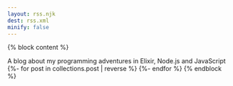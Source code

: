 ```yaml
---
layout: rss.njk
dest: rss.xml
minify: false
---
```

{% block content %}<?xml version="1.0" encoding="UTF-8" ?>
<rss version="2.0">
<channel>
  <title>Christian Fei's Blog</title>
  <link><![CDATA[https://cri.dev]]></link>
  <description>A blog about my programming adventures in Elixir, Node.js and JavaScript</description>
  {%- for post in collections.post | reverse %}
  <item>
    <title><![CDATA[{{ post.data.title }}]]></title>
    <link><![CDATA[{{ post.url | withDomain }}]]></link>
    <guid><![CDATA[{{ post.url | withDomain }}]]></guid>
    <description><![CDATA[{{post.text}}]]></description>
  </item>
  {%- endfor %}
</channel>
</rss>{% endblock %}